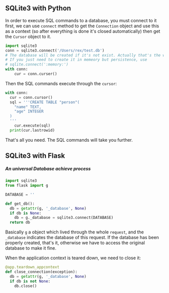 ## SQLite3 with Python

In order to execute SQL commands to a database, you must connect to it first, we can use `connect` method to get the `Connection` object and use this as a context (so after everything is done it's closed automatically) then get the `Cursor` object to it.

```python
import sqlite3
conn = sqlite3.connect('/Users/rex/test.db')
# The database will be created if it's not exist. Actually that's the way we create it.
# If you just need to create it in memeory but persistence, use
# sqlite.connect(':memory:')
with conn:
	cur = conn.curser()
```

Then the SQL commands execute through the `cursor`:

```python
with conn:
  cur = conn.cursor()
  sql = '''CREATE TABLE "person"(
  	"name" TEXT,
  	"age" INTEGER
  )
  '''
 	cur.execute(sql)
  print(cur.lastrowid)
```

That's all you need. The SQL commands will take you further.



## SQLite3 with Flask

##### An universal Database achieve process

```python
import sqlite3
from flask import g

DATABASE = ''

def get_db():
  db = getattr(g, '_database', None)
  if db is None:
    db = g._database = sqlite3.connect(DATABASE)
  return db
```

Basically `g` a object which lived through the whole `request`, and the `_database` indicates the database of this request. If the database has been properly created, that's it, otherwise we have to access the original database to make it fine.

When the application context is teared down, we need to close it:

```python
@app.teardown_appcontext
def close_connection(exception):
  db = getattr(g, '_database', None)
  if db is not None:
    db.close()
```



